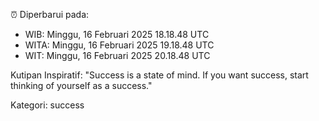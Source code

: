 ⏰ Diperbarui pada:
- WIB: Minggu, 16 Februari 2025 18.18.48 UTC
- WITA: Minggu, 16 Februari 2025 19.18.48 UTC
- WIT: Minggu, 16 Februari 2025 20.18.48 UTC

Kutipan Inspiratif:
"Success is a state of mind. If you want success, start thinking of yourself as a success."


Kategori: success

